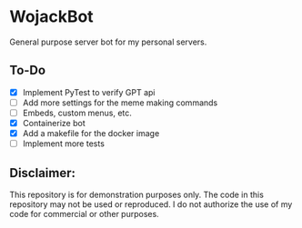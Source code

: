 # WojackBot

General purpose server bot for my personal servers.

## To-Do

- [x] Implement PyTest to verify GPT api
- [ ] Add more settings for the meme making commands
- [ ] Embeds, custom menus, etc.
- [x] Containerize bot
- [x] Add a makefile for the docker image
- [ ] Implement more tests

## Disclaimer:

This repository is for demonstration purposes only. The code in this repository may not be used or reproduced. I do not authorize the use of my code for commercial or other purposes.
